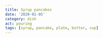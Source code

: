 ```yaml
---
title: Syrup pancakes
date: '2020-01-05'
category: dish
act: pouring
tags: [syrup, pancake, plate, butter, cup]
---
```

